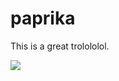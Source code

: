paprika
=======

This is a great trolololol.

![](https://38.media.tumblr.com/86b04fdb9f460aa366caa01cd7c5f0ea/tumblr_n6neulLSqA1r5zq6ao1_500.gif)
